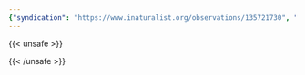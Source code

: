 ```yaml
---
{"syndication": "https://www.inaturalist.org/observations/135721730", "date": "2022-09-17T18:14:56-04:00", "taxon": {"name": "Plantago", "common_name": "plantains"}, "quality_grade": "research", "identifications_most_agree": true, "species_guess": "plantains", "identifications_most_disagree": false, "captive": false, "project_ids": [4034], "community_taxon_id": 50636, "geojson": {"type": "Point", "coordinates": [-73.7814313889, 43.0368966667]}, "owners_identification_from_vision": true, "identifications_count": 2, "obscured": false, "num_identification_agreements": 2, "num_identification_disagreements": 0, "place_guess": "Malta, NY, USA", "photos": [{"id": 231526781, "license_code": "cc-by-nc", "original_dimensions": {"width": 1536, "height": 2048}, "url": "https://inaturalist-open-data.s3.amazonaws.com/photos/231526781/square.jpeg", "attribution": "(c) Brandon Rozek, some rights reserved (CC BY-NC)", "flags": []}]}
---
```

{{< unsafe >}}

{{< /unsafe >}}
